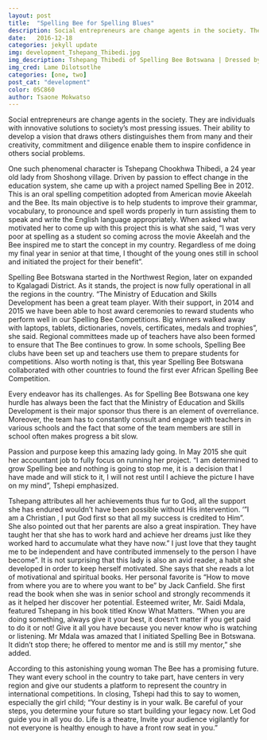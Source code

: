 ```yaml
---
layout: post
title:  "Spelling Bee for Spelling Blues"
description: Social entrepreneurs are change agents in the society. They are individuals with innovative solutions to society’s most pressing issues...
date:   2016-12-18
categories: jekyll update
img: development_Tshepang_Thibedi.jpg
img_description: Tshepang Thibedi of Spelling Bee Botswana | Dressed by LT Peculiar Couture
img_cred: Lame Dilotsotlhe
categories: [one, two]
post_cat: "development"
color: 05C860
author: Tsaone Mokwatso
---
```

Social entrepreneurs are change agents in the society. They are individuals with innovative solutions to society’s most pressing issues. Their ability to develop a vision that draws others distinguishes them from many and their creativity, commitment and diligence enable them to inspire confidence in others social problems.

One such phenomenal character is Tshepang Chookhwa Thibedi, a 24 year old lady from Shoshong village.  Driven by passion to effect change in the education system, she came up with a project named Spelling Bee in 2012. This is an oral spelling competition adopted from American movie Akeelah and the Bee. Its main objective is to help students to improve their grammar, vocabulary, to pronounce and spell words properly in turn assisting them to speak and write the English language appropriately. When asked what motivated her to come up with this project this is what she said, “I was very poor at spelling as a student  so coming across the movie Akeelah and the Bee inspired me to start the concept in my country. Regardless of me doing my final year in senior at that time, I thought of the young ones still in school and initiated the project for their benefit”.

Spelling Bee Botswana started in the Northwest Region, later on expanded to Kgalagadi District. As it stands, the project is now fully operational in all the regions in the country. “The Ministry of Education and Skills Development has been a great team player. With their support, in 2014 and 2015 we have been able to host award ceremonies to reward students who perform well in our Spelling Bee Competitions. Big winners walked away with laptops, tablets, dictionaries, novels, certificates, medals and trophies”, she said. Regional committees made up of teachers have also been formed to ensure that The Bee continues to grow. In some schools, Spelling Bee clubs have been set up and teachers use them to prepare students for competitions. Also worth noting is that, this year Spelling Bee Botswana collaborated with other countries to found the first ever African Spelling Bee Competition.

Every endeavor has its challenges. As for Spelling Bee Botswana one key hurdle has always been the fact that the Ministry of Education and Skills Development is their major sponsor thus there is an element of overreliance. Moreover, the team has to constantly consult and engage with teachers in various schools and the fact that some of the team members are still in school often makes progress a bit slow.

Passion and purpose keep this amazing lady going. In May 2015 she quit her accountant job to fully focus on running her project.  “I am determined to grow Spelling bee and nothing is going to stop me, it is a decision that I have made and will stick to it, I will not rest until I achieve the picture I have on my mind”, Tshepi emphasized.

Tshepang attributes all her achievements thus fur to God, all the support she has endured wouldn’t have been possible without His intervention.  ‘”I am a Christian , I put God first so that all my success is credited to Him”.  She also pointed out that her parents are also a great inspiration. They have taught her that she has to work hard and achieve her dreams just like they worked hard to accumulate what they have now.” I just love that they taught me to be independent and have contributed immensely to the person I have become”. 
It is not surprising that this lady is also an avid reader, a habit she developed in order to keep herself motivated. She says that she reads a lot of motivational and spiritual books. Her personal favorite is “How to move from where you are to where you want to be” by Jack Canfield. She first read the book when she was in senior school and strongly recommends it as it helped her discover her potential. Esteemed writer, Mr. Saidi Mdala, featured Tshepang in his book titled Know What Matters. “When you are doing something, always give it your best, it doesn’t matter if you get paid to do it or not! Give it all you have because you never know who is watching or listening. Mr Mdala was amazed that I initiated Spelling Bee in Botswana. It didn’t stop there; he offered to mentor me and is still my mentor,” she added.

According to this astonishing young woman The Bee has a promising future. They want every school in the country to take part, have centers in very region and give our students a platform to represent the country in international competitions.  In closing, Tshepi had this to say to women, especially the girl child; “Your destiny is in your walk. Be careful of your steps, you determine your future so start building your legacy now. Let God guide you in all you do.  Life is a theatre, Invite your audience vigilantly for not everyone is healthy enough to have a front row seat in you.”